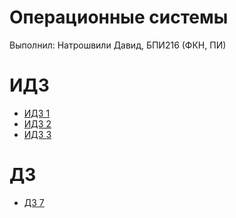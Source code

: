 # Операционные системы

Выполнил: Натрошвили Давид, БПИ216 (ФКН, ПИ)

# ИДЗ

* [ИДЗ 1](ihws/hw_1/)
* [ИДЗ 2](ihws/hw_2/)
* [ИДЗ 3](ihws/hw_3/)

# ДЗ

* [ДЗ 7](hws/hw_7/)